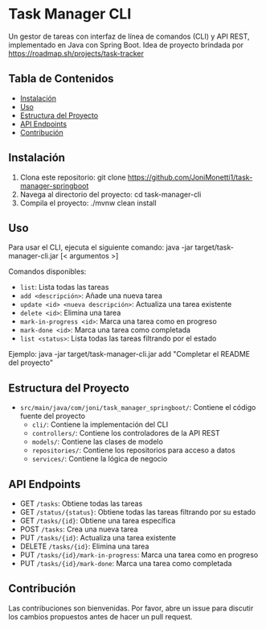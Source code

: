 # Task Manager CLI

Un gestor de tareas con interfaz de línea de comandos (CLI) y API REST, implementado en Java con Spring Boot. Idea de proyecto brindada por https://roadmap.sh/projects/task-tracker 

## Tabla de Contenidos
- [Instalación](#instalación)
- [Uso](#uso)
- [Estructura del Proyecto](#estructura-del-proyecto)
- [API Endpoints](#api-endpoints)
- [Contribución](#contribución)

## Instalación

1. Clona este repositorio:
    git clone https://github.com/JoniMonetti1/task-manager-springboot
2. Navega al directorio del proyecto:
   cd task-manager-cli
3. Compila el proyecto:
   ./mvnw clean install

## Uso
Para usar el CLI, ejecuta el siguiente comando:
java -jar target/task-manager-cli.jar <comando> [< argumentos >]

Comandos disponibles:
- `list`: Lista todas las tareas
- `add <descripción>`: Añade una nueva tarea
- `update <id> <nueva descripción>`: Actualiza una tarea existente
- `delete <id>`: Elimina una tarea
- `mark-in-progress <id>`: Marca una tarea como en progreso
- `mark-done <id>`: Marca una tarea como completada
- `list <status>`: Lista todas las tareas filtrando por el estado

Ejemplo:
java -jar target/task-manager-cli.jar add "Completar el README del proyecto"

## Estructura del Proyecto
- `src/main/java/com/joni/task_manager_springboot/`: Contiene el código fuente del proyecto
    - `cli/`: Contiene la implementación del CLI
    - `controllers/`: Contiene los controladores de la API REST
    - `models/`: Contiene las clases de modelo
    - `repositories/`: Contiene los repositorios para acceso a datos
    - `services/`: Contiene la lógica de negocio

## API Endpoints
- GET `/tasks`: Obtiene todas las tareas
- GET `/status/{status}`: Obtiene todas las tareas filtrando por su estado
- GET `/tasks/{id}`: Obtiene una tarea específica
- POST `/tasks`: Crea una nueva tarea
- PUT `/tasks/{id}`: Actualiza una tarea existente
- DELETE `/tasks/{id}`: Elimina una tarea
- PUT `/tasks/{id}/mark-in-progress`: Marca una tarea como en progreso
- PUT `/tasks/{id}/mark-done`: Marca una tarea como completada

## Contribución

Las contribuciones son bienvenidas. Por favor, abre un issue para discutir los cambios propuestos antes de hacer un pull request.
